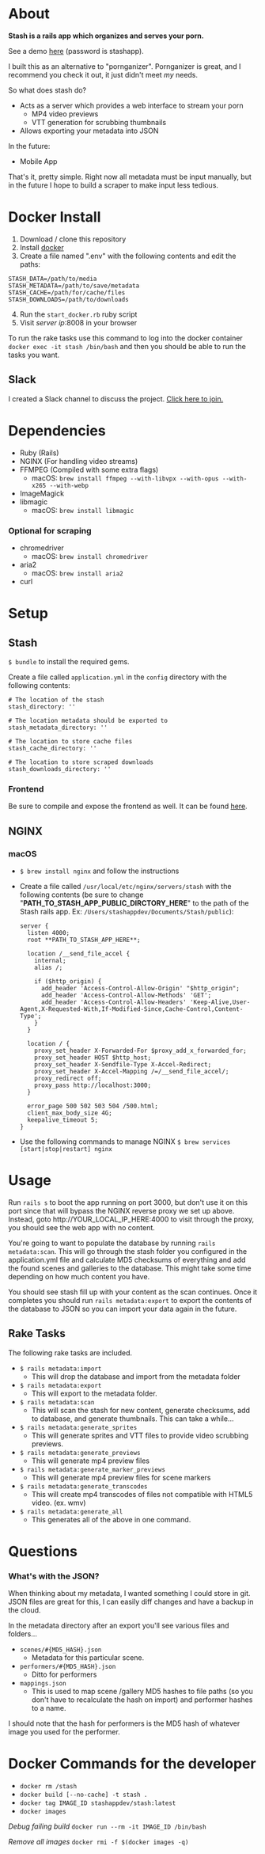 # About

**Stash is a rails app which organizes and serves your porn.**

See a demo [here](https://vimeo.com/275537038) (password is stashapp).

I built this as an alternative to "pornganizer".  Pornganizer is great, and I recommend you check it out, it just didn't meet *my* needs.

So what does stash do?

* Acts as a server which provides a web interface to stream your porn
  - MP4 video previews
  - VTT generation for scrubbing thumbnails
* Allows exporting your metadata into JSON

In the future:

* Mobile App

That's it, pretty simple.  Right now all metadata must be input manually, but in the future I hope to build a scraper to make input less tedious.

# Docker Install

1) Download / clone this repository
2) Install [docker](https://store.docker.com/search?offering=community&type=edition)
3) Create a file named ".env" with the following contents and edit the paths:
```
STASH_DATA=/path/to/media
STASH_METADATA=/path/to/save/metadata
STASH_CACHE=/path/for/cache/files
STASH_DOWNLOADS=/path/to/downloads
```
4) Run the `start_docker.rb` ruby script
5) Visit *server ip*:8008 in your browser

To run the rake tasks use this command to log into the docker container `docker exec -it stash /bin/bash` and then you should be able to run the tasks you want.

## Slack

I created a Slack channel to discuss the project.  [Click here to join.](https://join.slack.com/stash-project/shared_invite/MTc2Nzg0NjAyNzg4LTE0OTM1ODU4MTgtNDcwODRiMGIwYQ)

# Dependencies

* Ruby (Rails)
* NGINX (For handling video streams)
* FFMPEG (Compiled with some extra flags)
  - macOS: `brew install ffmpeg --with-libvpx --with-opus --with-x265 --with-webp`
* ImageMagick
* libmagic
  - macOS: `brew install libmagic`

### Optional for scraping

* chromedriver
  - macOS: `brew install chromedriver`
* aria2
  - macOS: `brew install aria2`
* curl

# Setup

## Stash

`$ bundle` to install the required gems.

Create a file called `application.yml` in the `config` directory with the following contents:

```
# The location of the stash
stash_directory: ''

# The location metadata should be exported to
stash_metadata_directory: ''

# The location to store cache files
stash_cache_directory: ''

# The location to store scraped downloads
stash_downloads_directory: ''
```

### Frontend

Be sure to compile and expose the frontend as well.  It can be found [here](https://github.com/StashApp/StashFrontend).

## NGINX

### macOS

* `$ brew install nginx` and follow the instructions
* Create a file called `/usr/local/etc/nginx/servers/stash` with the following contents (be sure to change "**PATH_TO_STASH_APP_PUBLIC_DIRCTORY_HERE**" to the path of the Stash rails app. Ex: `/Users/stashappdev/Documents/Stash/public`):

    ```
    server {
      listen 4000;
      root **PATH_TO_STASH_APP_HERE**;

      location /__send_file_accel {
        internal;
        alias /;

        if ($http_origin) {
          add_header 'Access-Control-Allow-Origin' "$http_origin";
          add_header 'Access-Control-Allow-Methods' 'GET';
          add_header 'Access-Control-Allow-Headers' 'Keep-Alive,User-Agent,X-Requested-With,If-Modified-Since,Cache-Control,Content-Type';
        }
      }

      location / {
        proxy_set_header X-Forwarded-For $proxy_add_x_forwarded_for;
        proxy_set_header HOST $http_host;
        proxy_set_header X-Sendfile-Type X-Accel-Redirect;
        proxy_set_header X-Accel-Mapping /=/__send_file_accel/;
        proxy_redirect off;
        proxy_pass http://localhost:3000;
      }

      error_page 500 502 503 504 /500.html;
      client_max_body_size 4G;
      keepalive_timeout 5;
    }
    ```
* Use the following commands to manage NGINX `$ brew services [start|stop|restart] nginx`

# Usage

Run `rails s` to boot the app running on port 3000, but don't use it on this port since that will bypass the NGINX reverse proxy we set up above.  Instead, goto http://YOUR_LOCAL_IP_HERE:4000 to visit through the proxy, you should see the web app with no content.

You're going to want to populate the database by running `rails metadata:scan`.  This will go through the stash folder you configured in the application.yml file and calculate MD5 checksums of everything and add the found scenes and galleries to the database.  This might take some time depending on how much content you have.

You should see stash fill up with your content as the scan continues.  Once it completes you should run `rails metadata:export` to export the contents of the database to JSON so you can import your data again in the future.

## Rake Tasks

The following rake tasks are included.

* `$ rails metadata:import`
  * This will drop the database and import from the metadata folder
* `$ rails metadata:export`
  * This will export to the metadata folder.
* `$ rails metadata:scan`
  * This will scan the stash for new content, generate checksums, add to database, and generate thumbnails.  This can take a while...
* `$ rails metadata:generate_sprites`
  * This will generate sprites and VTT files to provide video scrubbing previews.
* `$ rails metadata:generate_previews`
  * This will generate mp4 preview files
* `$ rails metadata:generate_marker_previews`
  * This will generate mp4 preview files for scene markers
* `$ rails metadata:generate_transcodes`
  * This will create mp4 transcodes of files not compatible with HTML5 video.  (ex. wmv)
* `$ rails metadata:generate_all`
  * This generates all of the above in one command.

# Questions

### What's with the JSON?

When thinking about my metadata, I wanted something I could store in git.  JSON files are great for this, I can easily diff changes and have a backup in the cloud.

In the metadata directory after an export you'll see various files and folders...

* `scenes/#{MD5_HASH}.json`
  * Metadata for this particular scene.
* `performers/#{MD5_HASH}.json`
  * Ditto for performers
* `mappings.json`
  * This is used to map scene /gallery MD5 hashes to file paths (so you don't have to recalculate the hash on import) and performer hashes to a name.

I should note that the hash for performers is the MD5 hash of whatever image you used for the performer.

# Docker Commands for the developer

* `docker rm /stash`
* `docker build [--no-cache] -t stash .`
* `docker tag IMAGE_ID stashappdev/stash:latest`
* `docker images`

*Debug failing build*
`docker run --rm -it IMAGE_ID /bin/bash`

*Remove all images*
`docker rmi -f $(docker images -q)`
